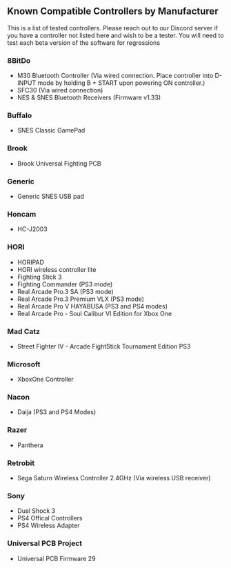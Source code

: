 ## Known Compatible Controllers by Manufacturer
This is a list of tested controllers. Please reach out to our Discord server if you have a controller not listed here and wish to be a tester.  You will need to test each beta version of the software for regressions

### 8BitDo
- M30 Bluetooth Controller (Via wired connection. Place controller into D-INPUT mode by holding B + START upon powering ON controller.)
- SFC30 (Via wired connection)
- NES & SNES Bluetooth Receivers (Firmware v1.33)

### Buffalo
- SNES Classic GamePad

### Brook
- Brook Universal Fighting PCB

### Generic
- Generic SNES USB pad

### Honcam
- HC-J2003

### HORI
- HORIPAD
- HORI wireless controller lite
- Fighting Stick 3
- Fighting Commander (PS3 mode)
- Real Arcade Pro.3 SA (PS3 mode)
- Real Arcade Pro.3 Premium VLX (PS3 mode)
- Real Arcade Pro V HAYABUSA (PS3 and PS4 modes)
- Real Arcade Pro - Soul Calibur VI Edition for Xbox One

### Mad Catz
- Street Fighter IV - Arcade FightStick Tournament Edition PS3

### Microsoft
- XboxOne Controller

### Nacon
- Daija (PS3 and PS4 Modes)

### Razer
- Panthera

### Retrobit
- Sega Saturn Wireless Controller 2.4GHz (Via wireless USB receiver)

### Sony
- Dual Shock 3
- PS4 Offical Controllers
- PS4 Wireless Adapter

### Universal PCB Project
- Universal PCB Firmware 29
